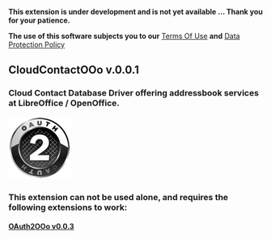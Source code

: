**This extension is under development and is not yet available ... Thank you for your patience.**

**The use of this software subjects you to our** [Terms Of Use](https://prrvchr.github.io/CloudContactOOo/CloudContactOOo/registration/TermsOfUse_en) **and** [Data Protection Policy](https://prrvchr.github.io/CloudContactOOo/CloudContactOOo/registration/PrivacyPolicy_en)

## CloudContactOOo v.0.0.1

### Cloud Contact Database Driver offering addressbook services at LibreOffice / OpenOffice.

![CloudContactOOo screenshot](CloudContact.png)

### This extension can not be used alone, and requires the following extensions to work:

#### [OAuth2OOo v0.0.3](https://prrvchr.github.io/OAuth2OOo/OAuth2OOo.oxt)
